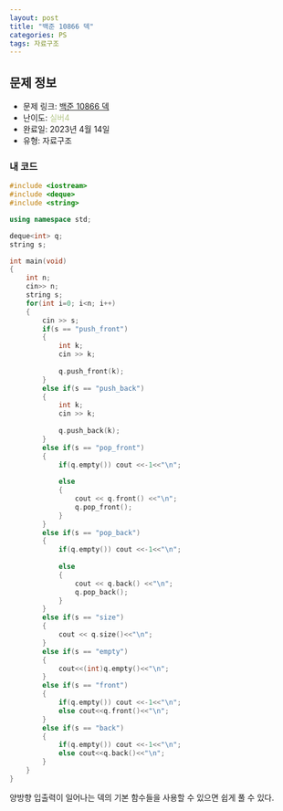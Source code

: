 ```yaml
---
layout: post
title: "백준 10866 덱"
categories: PS
tags: 자료구조
---
```


## 문제 정보
- 문제 링크: [백준 10866 덱](https://www.acmicpc.net/problem/10866)
- 난이도: <span style="color:#B5C78A">실버4</span>
- 완료일: 2023년 4월 14일
- 유형: 자료구조

### 내 코드

```C++
#include <iostream>
#include <deque>
#include <string>

using namespace std;

deque<int> q;
string s;

int main(void)
{
	int n;
	cin>> n;
	string s;
	for(int i=0; i<n; i++)
	{
		cin >> s;
		if(s == "push_front")
		{
			int k;
			cin >> k;
			
			q.push_front(k);
		}
		else if(s == "push_back")
		{
			int k;
			cin >> k;
			
			q.push_back(k);
		}		
		else if(s == "pop_front")
		{
			if(q.empty()) cout <<-1<<"\n";
			
			else 
			{
				cout << q.front() <<"\n";
				q.pop_front();
			}
		}
		else if(s == "pop_back")
		{
			if(q.empty()) cout <<-1<<"\n";
			
			else 
			{
				cout << q.back() <<"\n";
				q.pop_back();
			}
		}		
		else if(s == "size")
		{
			cout << q.size()<<"\n";
		}
		else if(s == "empty")
		{
			cout<<(int)q.empty()<<"\n";
		}
		else if(s == "front")
		{
			if(q.empty()) cout <<-1<<"\n";
			else cout<<q.front()<<"\n";
		}		
		else if(s == "back")
		{
			if(q.empty()) cout <<-1<<"\n";
			else cout<<q.back()<<"\n";
		}	
	}
}
```

양방향 입출력이 일어나는 덱의 기본 함수들을 사용할 수 있으면 쉽게 풀 수 있다.
